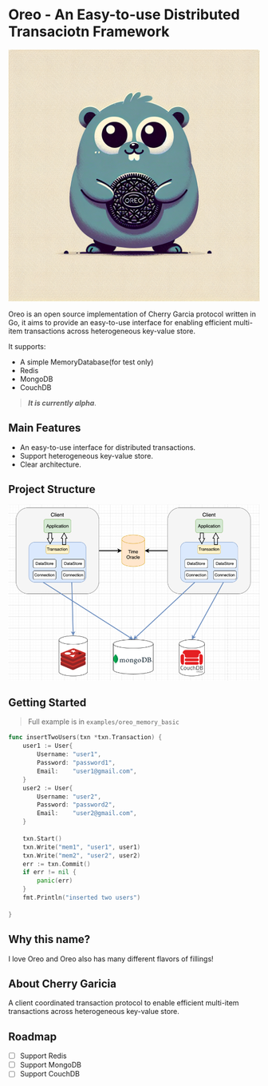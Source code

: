# Oreo - An Easy-to-use Distributed Transaciotn Framework

![Logo](./assets/img/logo.png)

Oreo is an open source implementation of Cherry Garcia protocol written in Go, it aims to provide an easy-to-use interface for enabling efficient multi-item transactions across heterogeneous key-value store.


It supports:

+ A simple MemoryDatabase(for test only)
+ Redis
+ MongoDB
+ CouchDB

> ***It is currently alpha***.

## Main Features

+ An easy-to-use interface for distributed transactions.
+ Support heterogeneous key-value store.
+ Clear architecture.



## Project Structure

![Project Structure](./assets/img/project_structure.png)

## Getting Started

> Full example is in `examples/oreo_memory_basic`

```go
func insertTwoUsers(txn *txn.Transaction) {
	user1 := User{
		Username: "user1",
		Password: "password1",
		Email:    "user1@gmail.com",
	}
	user2 := User{
		Username: "user2",
		Password: "password2",
		Email:    "user2@gmail.com",
	}

	txn.Start()
	txn.Write("mem1", "user1", user1)
	txn.Write("mem2", "user2", user2)
	err := txn.Commit()
	if err != nil {
		panic(err)
	}
	fmt.Println("inserted two users")

}
```

## Why this name?

I love Oreo and Oreo also has many different flavors of fillings!

## About Cherry Garicia

A client coordinated transaction protocol to enable efficient multi-item transactions across heterogeneous key-value store.

## Roadmap

- [ ] Support Redis
- [ ] Support MongoDB
- [ ] Support CouchDB